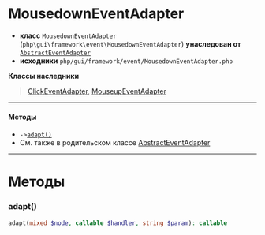 # MousedownEventAdapter

- **класс** `MousedownEventAdapter` (`php\gui\framework\event\MousedownEventAdapter`) **унаследован от** [`AbstractEventAdapter`](https://github.com/jphp-compiler/develnext/blob/master/dn-app-framework/api-docs/classes/php/gui/framework/event/AbstractEventAdapter.ru.md)
- **исходники** `php/gui/framework/event/MousedownEventAdapter.php`

**Классы наследники**

> [ClickEventAdapter](https://github.com/jphp-compiler/develnext/blob/master/dn-app-framework/api-docs/classes/php/gui/framework/event/ClickEventAdapter.ru.md), [MouseupEventAdapter](https://github.com/jphp-compiler/develnext/blob/master/dn-app-framework/api-docs/classes/php/gui/framework/event/MouseupEventAdapter.ru.md)

---

#### Методы

- `->`[`adapt()`](#method-adapt)
- См. также в родительском классе [AbstractEventAdapter](https://github.com/jphp-compiler/develnext/blob/master/dn-app-framework/api-docs/classes/php/gui/framework/event/AbstractEventAdapter.ru.md)

---
# Методы

<a name="method-adapt"></a>

### adapt()
```php
adapt(mixed $node, callable $handler, string $param): callable
```